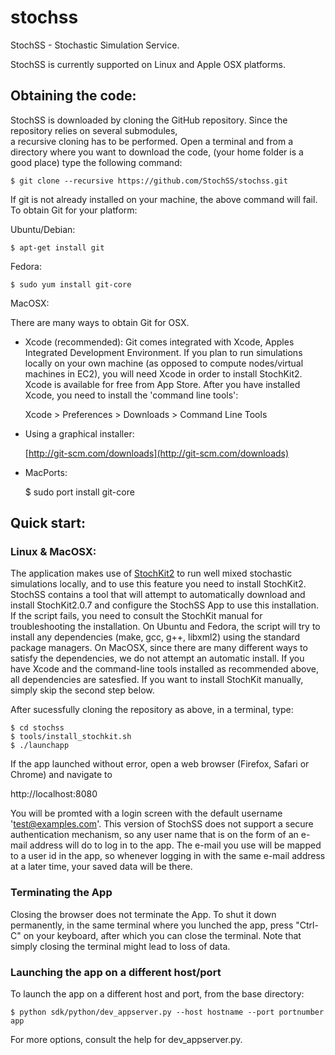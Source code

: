 stochss
=======

StochSS - Stochastic Simulation Service.  

StochSS is currently supported on Linux and Apple OSX platforms. 

## Obtaining the code:

StochSS is downloaded by cloning the GitHub repository. Since the repository relies on several submodules,  
a recursive cloning has to be performed. Open a terminal and from a directory where you want to download the code,
(your home folder is a good place) type the following command:

    $ git clone --recursive https://github.com/StochSS/stochss.git

If git is not already installed on your machine, the above command will fail. To obtain Git for your platform:

Ubuntu/Debian:

    $ apt-get install git
  
Fedora:

    $ sudo yum install git-core

MacOSX:

There are many ways to obtain Git for OSX.

* Xcode (recommended):
  Git comes integrated with Xcode, Apples Integrated Development Environment. If you plan to run simulations locally on 
  your own machine (as opposed to compute nodes/virtual machines in EC2), you will need Xcode in order to install StochKit2.
  Xcode is available for free from App Store. After you have installed Xcode, you need to install the 'command line tools':
    
  Xcode > Preferences > Downloads > Command Line Tools    
  

* Using a graphical installer:

     [http://git-scm.com/downloads](http://git-scm.com/downloads)

* MacPorts:


    $ sudo port install git-core
      

## Quick start:
  
### Linux & MacOSX:

The application makes use of [StochKit2](http://www.engineering.ucsb.edu/~cse/StochKit/) to run well mixed stochastic
simulations locally, and to use this feature you need to install StochKit2. StochSS contains a tool that will attempt to
automatically download and install StochKit2.0.7 and configure the StochSS App to use this installation. 
If the script fails, you need to consult the StochKit manual for troubleshooting the installation. On Ubuntu and Fedora,
the script will try to install any dependencies (make, gcc, g++, libxml2) using the standard package managers. On MacOSX,
since there are many different ways to satisfy the dependencies, we do not attempt an automatic install. 
If you have Xcode and the command-line tools installed as recommended above, all dependencies are satesfied. If you want
to install StochKit manually, simply skip the second step below. 

After sucessfully cloning the repository as above, in a terminal, type:

    $ cd stochss
    $ tools/install_stochkit.sh
    $ ./launchapp

If the app launched without error, open a web browser (Firefox, Safari or Chrome) and navigate to

http://localhost:8080

You will be promted with a login screen with the default username 'test@examples.com'. This version of StochSS does not support 
a secure authentication mechanism, so any user name that is on the form of an e-mail address will do to log in to the app. 
The e-mail you use will be mapped to a user id in the app, so whenever logging in with the same e-mail address at a later time, 
your saved data will be there. 

### Terminating the App 

Closing the browser does not terminate the App. To shut it down permanently, in the same terminal where you lunched the app,
press "Ctrl-C" on your keyboard, after which you can close the terminal. Note that simply closing the terminal might lead to loss of data. 


### Launching the app on a different host/port

To launch the app on a different host and port, from the base directory:

    $ python sdk/python/dev_appserver.py --host hostname --port portnumber app
    
For more options, consult the help for dev_appserver.py.



